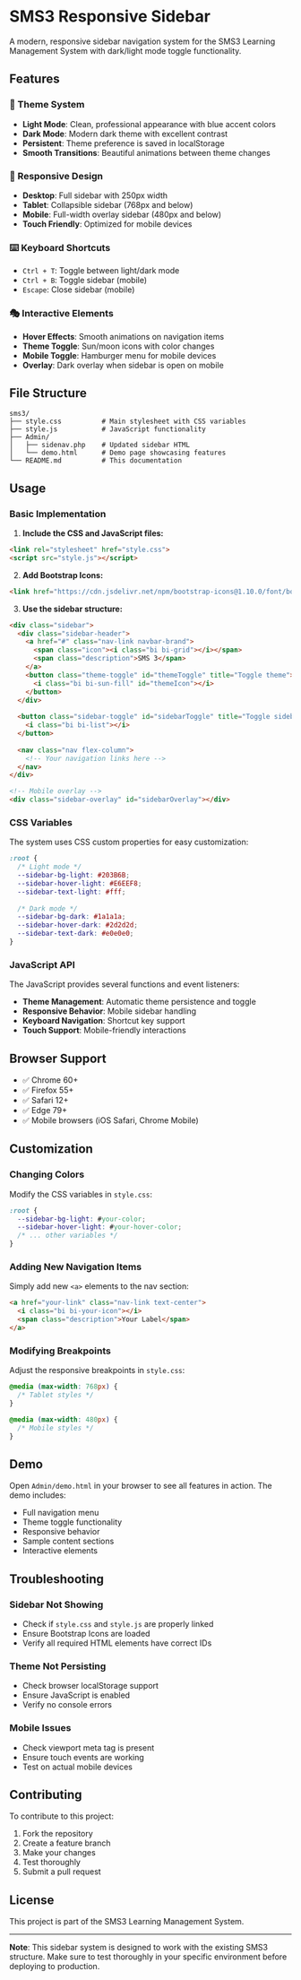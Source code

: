 # SMS3 Responsive Sidebar

A modern, responsive sidebar navigation system for the SMS3 Learning Management System with dark/light mode toggle functionality.

## Features

### 🎨 Theme System
- **Light Mode**: Clean, professional appearance with blue accent colors
- **Dark Mode**: Modern dark theme with excellent contrast
- **Persistent**: Theme preference is saved in localStorage
- **Smooth Transitions**: Beautiful animations between theme changes

### 📱 Responsive Design
- **Desktop**: Full sidebar with 250px width
- **Tablet**: Collapsible sidebar (768px and below)
- **Mobile**: Full-width overlay sidebar (480px and below)
- **Touch Friendly**: Optimized for mobile devices

### ⌨️ Keyboard Shortcuts
- `Ctrl + T`: Toggle between light/dark mode
- `Ctrl + B`: Toggle sidebar (mobile)
- `Escape`: Close sidebar (mobile)

### 🎭 Interactive Elements
- **Hover Effects**: Smooth animations on navigation items
- **Theme Toggle**: Sun/moon icons with color changes
- **Mobile Toggle**: Hamburger menu for mobile devices
- **Overlay**: Dark overlay when sidebar is open on mobile

## File Structure

```
sms3/
├── style.css          # Main stylesheet with CSS variables
├── style.js           # JavaScript functionality
├── Admin/
│   ├── sidenav.php    # Updated sidebar HTML
│   └── demo.html      # Demo page showcasing features
└── README.md          # This documentation
```

## Usage

### Basic Implementation

1. **Include the CSS and JavaScript files:**
```html
<link rel="stylesheet" href="style.css">
<script src="style.js"></script>
```

2. **Add Bootstrap Icons:**
```html
<link href="https://cdn.jsdelivr.net/npm/bootstrap-icons@1.10.0/font/bootstrap-icons.css" rel="stylesheet">
```

3. **Use the sidebar structure:**
```html
<div class="sidebar">
  <div class="sidebar-header">
    <a href="#" class="nav-link navbar-brand">
      <span class="icon"><i class="bi bi-grid"></i></span>
      <span class="description">SMS 3</span> 
    </a>
    <button class="theme-toggle" id="themeToggle" title="Toggle theme">
      <i class="bi bi-sun-fill" id="themeIcon"></i>
    </button>
  </div>
  
  <button class="sidebar-toggle" id="sidebarToggle" title="Toggle sidebar">
    <i class="bi bi-list"></i>
  </button>
  
  <nav class="nav flex-column">
    <!-- Your navigation links here -->
  </nav>
</div>

<!-- Mobile overlay -->
<div class="sidebar-overlay" id="sidebarOverlay"></div>
```

### CSS Variables

The system uses CSS custom properties for easy customization:

```css
:root {
  /* Light mode */
  --sidebar-bg-light: #203B6B;
  --sidebar-hover-light: #E6EEF8;
  --sidebar-text-light: #fff;
  
  /* Dark mode */
  --sidebar-bg-dark: #1a1a1a;
  --sidebar-hover-dark: #2d2d2d;
  --sidebar-text-dark: #e0e0e0;
}
```

### JavaScript API

The JavaScript provides several functions and event listeners:

- **Theme Management**: Automatic theme persistence and toggle
- **Responsive Behavior**: Mobile sidebar handling
- **Keyboard Navigation**: Shortcut key support
- **Touch Support**: Mobile-friendly interactions

## Browser Support

- ✅ Chrome 60+
- ✅ Firefox 55+
- ✅ Safari 12+
- ✅ Edge 79+
- ✅ Mobile browsers (iOS Safari, Chrome Mobile)

## Customization

### Changing Colors

Modify the CSS variables in `style.css`:

```css
:root {
  --sidebar-bg-light: #your-color;
  --sidebar-hover-light: #your-hover-color;
  /* ... other variables */
}
```

### Adding New Navigation Items

Simply add new `<a>` elements to the nav section:

```html
<a href="your-link" class="nav-link text-center">
  <i class="bi bi-your-icon"></i>
  <span class="description">Your Label</span>
</a>
```

### Modifying Breakpoints

Adjust the responsive breakpoints in `style.css`:

```css
@media (max-width: 768px) {
  /* Tablet styles */
}

@media (max-width: 480px) {
  /* Mobile styles */
}
```

## Demo

Open `Admin/demo.html` in your browser to see all features in action. The demo includes:

- Full navigation menu
- Theme toggle functionality
- Responsive behavior
- Sample content sections
- Interactive elements

## Troubleshooting

### Sidebar Not Showing
- Check if `style.css` and `style.js` are properly linked
- Ensure Bootstrap Icons are loaded
- Verify all required HTML elements have correct IDs

### Theme Not Persisting
- Check browser localStorage support
- Ensure JavaScript is enabled
- Verify no console errors

### Mobile Issues
- Check viewport meta tag is present
- Ensure touch events are working
- Test on actual mobile devices

## Contributing

To contribute to this project:

1. Fork the repository
2. Create a feature branch
3. Make your changes
4. Test thoroughly
5. Submit a pull request

## License

This project is part of the SMS3 Learning Management System.

---

**Note**: This sidebar system is designed to work with the existing SMS3 structure. Make sure to test thoroughly in your specific environment before deploying to production.
